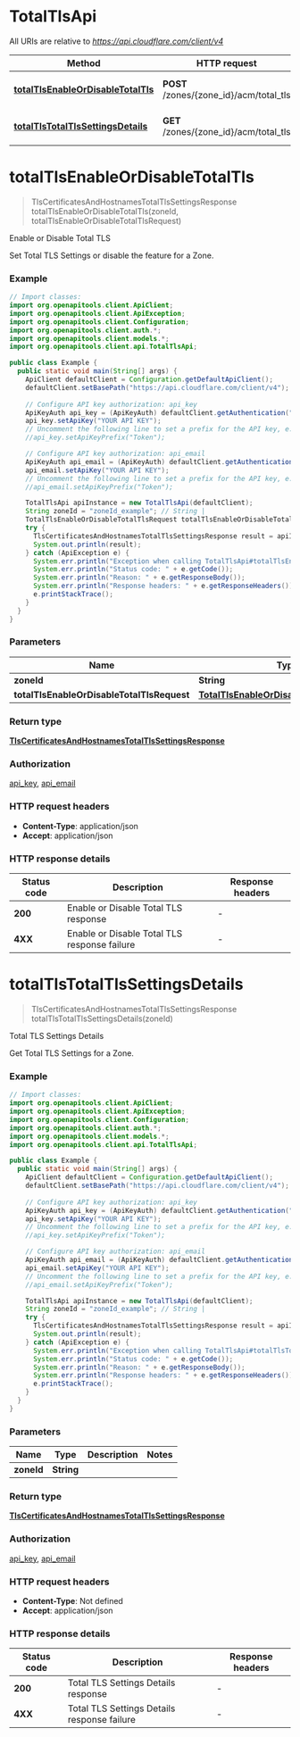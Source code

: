 # TotalTlsApi

All URIs are relative to *https://api.cloudflare.com/client/v4*

| Method | HTTP request | Description |
|------------- | ------------- | -------------|
| [**totalTlsEnableOrDisableTotalTls**](TotalTlsApi.md#totalTlsEnableOrDisableTotalTls) | **POST** /zones/{zone_id}/acm/total_tls | Enable or Disable Total TLS |
| [**totalTlsTotalTlsSettingsDetails**](TotalTlsApi.md#totalTlsTotalTlsSettingsDetails) | **GET** /zones/{zone_id}/acm/total_tls | Total TLS Settings Details |


<a id="totalTlsEnableOrDisableTotalTls"></a>
# **totalTlsEnableOrDisableTotalTls**
> TlsCertificatesAndHostnamesTotalTlsSettingsResponse totalTlsEnableOrDisableTotalTls(zoneId, totalTlsEnableOrDisableTotalTlsRequest)

Enable or Disable Total TLS

Set Total TLS Settings or disable the feature for a Zone.

### Example
```java
// Import classes:
import org.openapitools.client.ApiClient;
import org.openapitools.client.ApiException;
import org.openapitools.client.Configuration;
import org.openapitools.client.auth.*;
import org.openapitools.client.models.*;
import org.openapitools.client.api.TotalTlsApi;

public class Example {
  public static void main(String[] args) {
    ApiClient defaultClient = Configuration.getDefaultApiClient();
    defaultClient.setBasePath("https://api.cloudflare.com/client/v4");
    
    // Configure API key authorization: api_key
    ApiKeyAuth api_key = (ApiKeyAuth) defaultClient.getAuthentication("api_key");
    api_key.setApiKey("YOUR API KEY");
    // Uncomment the following line to set a prefix for the API key, e.g. "Token" (defaults to null)
    //api_key.setApiKeyPrefix("Token");

    // Configure API key authorization: api_email
    ApiKeyAuth api_email = (ApiKeyAuth) defaultClient.getAuthentication("api_email");
    api_email.setApiKey("YOUR API KEY");
    // Uncomment the following line to set a prefix for the API key, e.g. "Token" (defaults to null)
    //api_email.setApiKeyPrefix("Token");

    TotalTlsApi apiInstance = new TotalTlsApi(defaultClient);
    String zoneId = "zoneId_example"; // String | 
    TotalTlsEnableOrDisableTotalTlsRequest totalTlsEnableOrDisableTotalTlsRequest = new TotalTlsEnableOrDisableTotalTlsRequest(); // TotalTlsEnableOrDisableTotalTlsRequest | 
    try {
      TlsCertificatesAndHostnamesTotalTlsSettingsResponse result = apiInstance.totalTlsEnableOrDisableTotalTls(zoneId, totalTlsEnableOrDisableTotalTlsRequest);
      System.out.println(result);
    } catch (ApiException e) {
      System.err.println("Exception when calling TotalTlsApi#totalTlsEnableOrDisableTotalTls");
      System.err.println("Status code: " + e.getCode());
      System.err.println("Reason: " + e.getResponseBody());
      System.err.println("Response headers: " + e.getResponseHeaders());
      e.printStackTrace();
    }
  }
}
```

### Parameters

| Name | Type | Description  | Notes |
|------------- | ------------- | ------------- | -------------|
| **zoneId** | **String**|  | |
| **totalTlsEnableOrDisableTotalTlsRequest** | [**TotalTlsEnableOrDisableTotalTlsRequest**](TotalTlsEnableOrDisableTotalTlsRequest.md)|  | |

### Return type

[**TlsCertificatesAndHostnamesTotalTlsSettingsResponse**](TlsCertificatesAndHostnamesTotalTlsSettingsResponse.md)

### Authorization

[api_key](../README.md#api_key), [api_email](../README.md#api_email)

### HTTP request headers

 - **Content-Type**: application/json
 - **Accept**: application/json

### HTTP response details
| Status code | Description | Response headers |
|-------------|-------------|------------------|
| **200** | Enable or Disable Total TLS response |  -  |
| **4XX** | Enable or Disable Total TLS response failure |  -  |

<a id="totalTlsTotalTlsSettingsDetails"></a>
# **totalTlsTotalTlsSettingsDetails**
> TlsCertificatesAndHostnamesTotalTlsSettingsResponse totalTlsTotalTlsSettingsDetails(zoneId)

Total TLS Settings Details

Get Total TLS Settings for a Zone.

### Example
```java
// Import classes:
import org.openapitools.client.ApiClient;
import org.openapitools.client.ApiException;
import org.openapitools.client.Configuration;
import org.openapitools.client.auth.*;
import org.openapitools.client.models.*;
import org.openapitools.client.api.TotalTlsApi;

public class Example {
  public static void main(String[] args) {
    ApiClient defaultClient = Configuration.getDefaultApiClient();
    defaultClient.setBasePath("https://api.cloudflare.com/client/v4");
    
    // Configure API key authorization: api_key
    ApiKeyAuth api_key = (ApiKeyAuth) defaultClient.getAuthentication("api_key");
    api_key.setApiKey("YOUR API KEY");
    // Uncomment the following line to set a prefix for the API key, e.g. "Token" (defaults to null)
    //api_key.setApiKeyPrefix("Token");

    // Configure API key authorization: api_email
    ApiKeyAuth api_email = (ApiKeyAuth) defaultClient.getAuthentication("api_email");
    api_email.setApiKey("YOUR API KEY");
    // Uncomment the following line to set a prefix for the API key, e.g. "Token" (defaults to null)
    //api_email.setApiKeyPrefix("Token");

    TotalTlsApi apiInstance = new TotalTlsApi(defaultClient);
    String zoneId = "zoneId_example"; // String | 
    try {
      TlsCertificatesAndHostnamesTotalTlsSettingsResponse result = apiInstance.totalTlsTotalTlsSettingsDetails(zoneId);
      System.out.println(result);
    } catch (ApiException e) {
      System.err.println("Exception when calling TotalTlsApi#totalTlsTotalTlsSettingsDetails");
      System.err.println("Status code: " + e.getCode());
      System.err.println("Reason: " + e.getResponseBody());
      System.err.println("Response headers: " + e.getResponseHeaders());
      e.printStackTrace();
    }
  }
}
```

### Parameters

| Name | Type | Description  | Notes |
|------------- | ------------- | ------------- | -------------|
| **zoneId** | **String**|  | |

### Return type

[**TlsCertificatesAndHostnamesTotalTlsSettingsResponse**](TlsCertificatesAndHostnamesTotalTlsSettingsResponse.md)

### Authorization

[api_key](../README.md#api_key), [api_email](../README.md#api_email)

### HTTP request headers

 - **Content-Type**: Not defined
 - **Accept**: application/json

### HTTP response details
| Status code | Description | Response headers |
|-------------|-------------|------------------|
| **200** | Total TLS Settings Details response |  -  |
| **4XX** | Total TLS Settings Details response failure |  -  |

